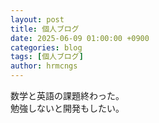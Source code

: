 ```yaml
---
layout: post
title: 個人ブログ
date: 2025-06-09 01:00:00 +0900
categories: blog
tags: [個人ブログ]
author: hrmcngs
---
```

数学と英語の課題終わった。  
勉強しないと開発もしたい。  
